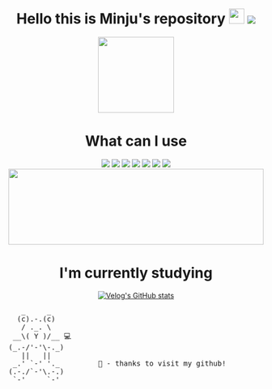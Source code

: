 
<div align="center">
    <h1> Hello this is Minju's repository <img width=30px src = "https://user-images.githubusercontent.com/77158595/144869536-29c92342-a4da-4f7d-b722-2e136af91e41.gif"/>
        <a href="https://hits.seeyoufarm.com">
            <img src="https://hits.seeyoufarm.com/api/count/incr/badge.svg?url=https%3A%2F%2Fgithub.com%2Fdeli-ght&count_bg=%23ED6DA3&title_bg=%2386757E&icon_color=%23E1DEDE&title=hits&edge_flat=false"/>
        </a>
    </h1>
    <a href="https://github.com/deli-ght">
  <img height="150em" src="https://github-readme-stats-eight-theta.vercel.app/api?username=deli-ght&show_icons=true&theme=graywhite &include_all_commits=true&count_private=true"/>
    </a>
    
</div>

<div align="center">
    <h1>What can I use</h1>
    <img src="https://img.shields.io/badge/html5-%23E34F26.svg?style=for-the-badge&logo=html5&logoColor=white"/>
    <img src="https://img.shields.io/badge/css3-%231572B6.svg?style=for-the-badge&logo=css3&logoColor=white"/>
    <img src="https://img.shields.io/badge/javascript-%23323330.svg?style=for-the-badge&logo=javascript&logoColor=%23F7DF1E"/>
    <img src="https://img.shields.io/badge/typescript-%23007ACC.svg?style=for-the-badge&logo=typescript&logoColor=white"/>
    <img src="https://img.shields.io/badge/node.js-6DA55F?style=for-the-badge&logo=node.js&logoColor=white"/>
    <img src="https://img.shields.io/badge/react-%2320232a.svg?style=for-the-badge&logo=react&logoColor=%2361DAFB"/>
    <img src="https://img.shields.io/badge/Next-black?style=for-the-badge&logo=next.js&logoColor=white"/>
    <a href="https://github.com/deli-ght">
    <img width="100%" height="150em" src="https://github-readme-stats-eight-theta.vercel.app/api/top-langs/?username=deli-ght&layout=compact&langs_count=8&theme=graywhite"/>
    </a>
    <h1>I'm currently studying</h1> 

[![Velog's GitHub stats](https://velog-readme-stats.vercel.app/api?name=deli-ght&color=dark)](https://velog.io/@deli-ght)
</div>


 <pre>
   _     _   
  (c).-.(c)  
   / ._. \        
 __\( Y )/__ 💻   
(_.-/'-'\-._)     
   ||   ||   
 _.' `-' '._         🧸 - thanks to visit my github!
(.-./`-'\.-.)
 `-'     `-' 
 </pre>
